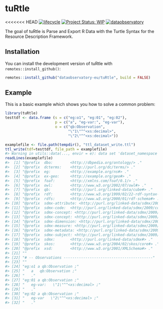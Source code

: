 
<!-- README.md is generated from README.Rmd. Please edit that file -->

# tuRtle

<!-- badges: start -->

\<\<\<\<\<\<\< HEAD
[![lifecycle](https://lifecycle.r-lib.org/articles/figures/lifecycle-experimental.svg)](https://lifecycle.r-lib.org/articles/stages.html#experimental)
[![Project Status:
WIP](https://www.repostatus.org/badges/latest/wip.svg)](https://www.repostatus.org/#wip)
[![dataobservatory](https://img.shields.io/badge/ecosystem-dataobservatory.eu-3EA135.svg)](https://dataobservatory.eu/)
<!-- badges: end -->

The goal of tuRtle is Parse and Export R Data with the Turtle Syntax for
the Resource Description Framework.

## Installation

You can install the development version of tuRtle with
`remotes::install_github()`:

``` r
remotes::install_github("dataobservatory-eu/tuRtle", build = FALSE)
```

## Example

This is a basic example which shows you how to solve a common problem:

``` r
library(tuRtle)
testtdf <- data.frame (s = c("eg:o1", "eg:01", "eg:02"),
                       p = c("a", "eg-var:", "eg-var"),
                       o = c("qb:Observation",
                             "\"1\"^^<xs:decimal>",
                             "\"2\"^^<xs:decimal>"))

examplefile <- file.path(tempdir(), "ttl_dataset_write.ttl")
ttl_write(tdf=testtdf, file_path = examplefile)
#> Warning in utils::data(..., envir = e): data set 'dataset_namespace' not found
readLines(examplefile)
#>  [1] "@prefix  dbo:        <http://dbpedia.org/ontology/> ."                        
#>  [2] "@prefix  dcterms:    <http://purl.org/dc/terms/> ."                           
#>  [3] "@prefix  eg:         <http://example.org/ns#> ."                              
#>  [4] "@prefix  ex-geo:     <http://example.org/geo#> ."                             
#>  [5] "@prefix  foaf:       <http://xmlns.com/foaf/0.1/> ."                          
#>  [6] "@prefix  owl:        <http://www.w3.org/2002/07/owl#> ."                      
#>  [7] "@prefix  qb:         <http://purl.org/linked-data/cube#> ."                   
#>  [8] "@prefix  rdf:        <http://www.w3.org/1999/02/22-rdf-syntax-ns#> ."         
#>  [9] "@prefix  rdfs:       <http://www.w3.org/2000/01/rdf-schema#> ."               
#> [10] "@prefix  sdmx-attribute: <http://purl.org/linked-data/sdmx/2009/attribute#> ."
#> [11] "@prefix  sdmx-code:  <http://purl.org/linked-data/sdmx/2009/code#> ."         
#> [12] "@prefix  sdmx-concept: <http://purl.org/linked-data/sdmx/2009/concept#> ."    
#> [13] "@prefix  sdmx-concept: <http://purl.org/linked-data/sdmx/2009/concept#> ."    
#> [14] "@prefix  sdmx-dimension: <http://purl.org/linked-data/sdmx/2009/dimension#> ."
#> [15] "@prefix  sdmx-measure: <http://purl.org/linked-data/sdmx/2009/measure#> ."    
#> [16] "@prefix  sdmx-metadata: <http://purl.org/linked-data/sdmx/2009/metadata#> ."  
#> [17] "@prefix  sdmx-subject: <http://purl.org/linked-data/sdmx/2009/subject#> ."    
#> [18] "@prefix  sdmx:       <http://purl.org/linked-data/sdmx#> ."                   
#> [19] "@prefix  skos:       <http://www.w3.org/2004/02/skos/core#> ."                
#> [20] "@prefix  xsd:        <http://www.w3.org/2001/XMLSchema#> ."                   
#> [21] ""                                                                             
#> [22] "# -- Observations -----------------------------------------"                  
#> [23] ""                                                                             
#> [24] "eg:o1 a qb:Observation ;"                                                     
#> [25] "   a   qb:Observation ;"                                                      
#> [26] "   ."                                                                         
#> [27] "eg:01 a qb:Observation ;"                                                     
#> [28] "   eg-var:   \"1\"^^<xs:decimal> ;"                                           
#> [29] "   ."                                                                         
#> [30] "eg:02 a qb:Observation ;"                                                     
#> [31] "   eg-var   \"2\"^^<xs:decimal> ;"                                            
#> [32] "   ."
```
